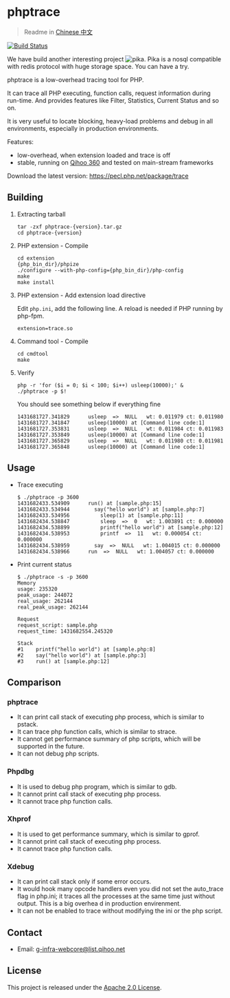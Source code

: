 phptrace
==============================

> Readme in [Chinese 中文](https://github.com/Qihoo360/phptrace/blob/master/README_ZH.md)

[![Build Status](https://travis-ci.org/Qihoo360/phptrace.svg)](https://travis-ci.org/Qihoo360/phptrace)

We have build another interesting project ![pika](https://github.com/Qihoo360/pika). Pika is a nosql compatible with redis protocol with huge storage space. You can have a try.

phptrace is a low-overhead tracing tool for PHP.

It can trace all PHP executing, function calls, request information during
run-time. And provides features like Filter, Statistics, Current Status and so
on.

It is very useful to locate blocking, heavy-load problems and debug in all
environments, especially in production environments.

Features:
* low-overhead, when extension loaded and trace is off
* stable, running on [Qihoo 360](http://www.360safe.com/) and tested on main-stream frameworks

Download the latest version: https://pecl.php.net/package/trace


Building
------------------------------

1. Extracting tarball
    ```
    tar -zxf phptrace-{version}.tar.gz
    cd phptrace-{version}
    ```

2. PHP extension - Compile
    ```
    cd extension
    {php_bin_dir}/phpize
    ./configure --with-php-config={php_bin_dir}/php-config
    make
    make install
    ```

3. PHP extension - Add extension load directive

    Edit `php.ini`, add the following line. A reload is needed if PHP running
    by php-fpm.

    ```
    extension=trace.so
    ```

4. Command tool - Compile
    ```
    cd cmdtool
    make
    ```

5. Verify
    ```
    php -r 'for ($i = 0; $i < 100; $i++) usleep(10000);' &
    ./phptrace -p $!
    ```

    You should see something below if everything fine

    ```
    1431681727.341829      usleep  =>  NULL   wt: 0.011979 ct: 0.011980
    1431681727.341847      usleep(10000) at [Command line code:1]
    1431681727.353831      usleep  =>  NULL   wt: 0.011984 ct: 0.011983
    1431681727.353849      usleep(10000) at [Command line code:1]
    1431681727.365829      usleep  =>  NULL   wt: 0.011980 ct: 0.011981
    1431681727.365848      usleep(10000) at [Command line code:1]
    ```


Usage
------------------------------

* Trace executing

    ```
    $ ./phptrace -p 3600
    1431682433.534909      run() at [sample.php:15]
    1431682433.534944        say("hello world") at [sample.php:7]
    1431682433.534956          sleep(1) at [sample.php:11]
    1431682434.538847          sleep  =>  0   wt: 1.003891 ct: 0.000000
    1431682434.538899          printf("hello world") at [sample.php:12]
    1431682434.538953          printf  =>  11   wt: 0.000054 ct: 0.000000
    1431682434.538959        say  =>  NULL   wt: 1.004015 ct: 0.000000
    1431682434.538966      run  =>  NULL   wt: 1.004057 ct: 0.000000
    ```

* Print current status

    ```
    $ ./phptrace -s -p 3600
    Memory
    usage: 235320
    peak_usage: 244072
    real_usage: 262144
    real_peak_usage: 262144

    Request
    request_script: sample.php
    request_time: 1431682554.245320

    Stack
    #1    printf("hello world") at [sample.php:8]
    #2    say("hello world") at [sample.php:3]
    #3    run() at [sample.php:12]
    ```


Comparison
------------------------------

### phptrace
* It can print call stack of executing php process, which is similar to pstack.
* It can trace php function calls, which is similar to strace.
* It cannot get performance summary of php scripts, which will be supported in the future.
* It can not debug php scripts.

### Phpdbg
* It is used to debug php program, which is similar to gdb.
* It cannot print call stack of executing php process.
* It cannot trace php function calls.

### Xhprof
* It is used to get performance summary, which is similar to gprof.
* It cannot print call stack of executing php process.
* It cannot trace php function calls.

### Xdebug
* It can print call stack only if some error occurs.
* It would hook many opcode handlers even you did not set the auto_trace flag in php.ini; it traces all the processes at the same time just without output. This is a big overhea
d in production envirenment.
* It can not be enabled to trace without modifying the ini or the php script.


Contact
------------------------------

* Email: g-infra-webcore@list.qihoo.net


License
------------------------------

This project is released under the [Apache 2.0 License](https://raw.githubusercontent.com/Qihoo360/phptrace/master/LICENSE).

